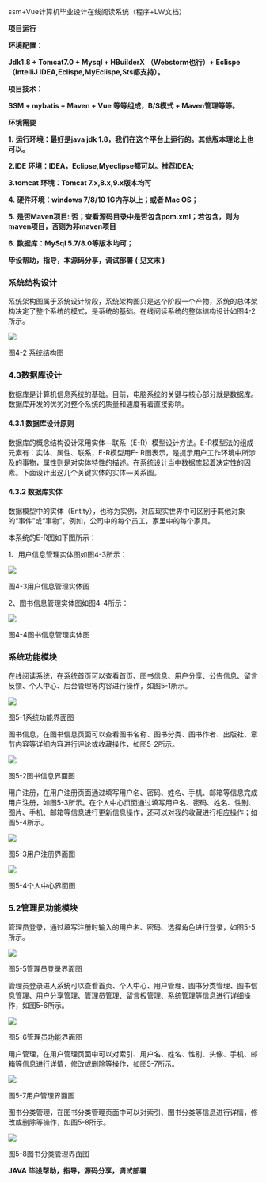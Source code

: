 ssm+Vue计算机毕业设计在线阅读系统（程序+LW文档）

**项目运行**

**环境配置：**

**Jdk1.8 + Tomcat7.0 + Mysql + HBuilderX** **（Webstorm也行）+ Eclispe（IntelliJ
IDEA,Eclispe,MyEclispe,Sts都支持）。**

**项目技术：**

**SSM + mybatis + Maven + Vue** **等等组成，B/S模式 + Maven管理等等。**

**环境需要**

**1.** **运行环境：最好是java jdk 1.8，我们在这个平台上运行的。其他版本理论上也可以。**

**2.IDE** **环境：IDEA，Eclipse,Myeclipse都可以。推荐IDEA;**

**3.tomcat** **环境：Tomcat 7.x,8.x,9.x版本均可**

**4.** **硬件环境：windows 7/8/10 1G内存以上；或者 Mac OS；**

**5.** **是否Maven项目: 否；查看源码目录中是否包含pom.xml；若包含，则为maven项目，否则为非maven项目**

**6.** **数据库：MySql 5.7/8.0等版本均可；**

**毕设帮助，指导，本源码分享，调试部署** **(** **见文末** **)**

### 系统结构设计

系统架构图属于系统设计阶段，系统架构图只是这个阶段一个产物，系统的总体架构决定了整个系统的模式，是系统的基础。在线阅读系统的整体结构设计如图4-2所示。

![](./res/c99feef996b047a18dd4423fb0970ffe.png)

图4-2 系统结构图

### 4.3数据库设计

数据库是计算机信息系统的基础。目前，电脑系统的关键与核心部分就是数据库。数据库开发的优劣对整个系统的质量和速度有着直接影响。

#### 4.3.1 数据库设计原则

数据库的概念结构设计采用实体—联系（E-R）模型设计方法。E-R模型法的组成元素有：实体、属性、联系，E-R模型用E-
R图表示，是提示用户工作环境中所涉及的事物，属性则是对实体特性的描述。在系统设计当中数据库起着决定性的因素。下面设计出这几个关键实体的实体—关系图。

#### 4.3.2 数据库实体

数据模型中的实体（Entity），也称为实例，对应现实世界中可区别于其他对象的“事件”或“事物”。例如，公司中的每个员工，家里中的每个家具。

本系统的E-R图如下图所示：

1、用户信息管理实体图如图4-3所示：

![](./res/344244ac021b46669dee1ce29e55a391.png)

图4-3用户信息管理实体图

2、图书信息管理实体图如图4-4所示：

![](./res/ecf7c0d23194484bb351643bb2980f21.png)

图4-4图书信息管理实体图

### 系统功能模块

在线阅读系统，在系统首页可以查看首页、图书信息、用户分享、公告信息、留言反馈、个人中心、后台管理等内容进行操作，如图5-1所示。

![](./res/76c1f0f288c44f858c134b449327e35f.png)

图5-1系统功能界面图

图书信息，在图书信息页面可以查看图书名称、图书分类、图书作者、出版社、章节内容等详细内容进行评论或收藏操作，如图5-2所示。

![](./res/73c1d009a3434a28be6246820094f7d2.png)

图5-2图书信息界面图

用户注册，在用户注册页面通过填写用户名、密码、姓名、手机、邮箱等信息完成用户注册，如图5-3所示。在个人中心页面通过填写用户名、密码、姓名、性别、图片、手机、邮箱等信息进行更新信息操作，还可以对我的收藏进行相应操作；如图5-4所示。

![](./res/9554de42417d4a40a36a46589ccc3a2d.png)

图5-3用户注册界面图

![](./res/ded6a1d64c1b42d790e67b45f15119e4.png)

图5-4个人中心界面图

### 5.2管理员功能模块

管理员登录，通过填写注册时输入的用户名、密码、选择角色进行登录，如图5-5所示。

![](./res/d645834c3fcb4b47bbc15430174b6e87.png)

图5-5管理员登录界面图

管理员登录进入系统可以查看首页、个人中心、用户管理、图书分类管理、图书信息管理、用户分享管理、管理员管理、留言板管理、系统管理等信息进行详细操作，如图5-6所示。

![](./res/4c4e548178254d18b53e832e03fc59d1.png)

图5-6管理员功能界面图

用户管理，在用户管理页面中可以对索引、用户名、姓名、性别、头像、手机、邮箱等信息进行详情，修改或删除等操作，如图5-7所示。

![](./res/d51962f05c284b78897873324f32e002.png)

图5-7用户管理界面图

图书分类管理，在图书分类管理页面中可以对索引、图书分类等信息进行详情，修改或删除等操作，如图5-8所示。

![](./res/91b11e462cd04bceab2302b4a6446456.png)

图5-8图书分类管理界面图

**JAVA** **毕设帮助，指导，源码分享，调试部署**

